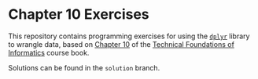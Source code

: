 # Chapter 10 Exercises

This repository contains programming exercises for using the [`dplyr`](https://github.com/hadley/dplyr) library to wrangle data,
based on [Chapter 10](https://info201.github.io/dplyr.html) 
of the [Technical Foundations of Informatics](https://info201.github.io/) course book. 

Solutions can be found in the `solution` branch.